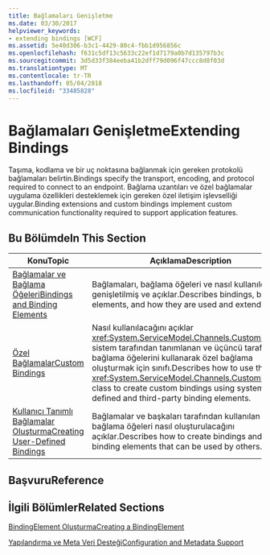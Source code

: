 ```yaml
---
title: Bağlamaları Genişletme
ms.date: 03/30/2017
helpviewer_keywords:
- extending bindings [WCF]
ms.assetid: 5e40d306-b3c1-4429-80c4-fbb1d956856c
ms.openlocfilehash: f631c5df13c5633c22ef1d7179a0b7d135797b3c
ms.sourcegitcommit: 3d5d33f384eeba41b2dff79d096f47ccc8d8f03d
ms.translationtype: MT
ms.contentlocale: tr-TR
ms.lasthandoff: 05/04/2018
ms.locfileid: "33485828"
---
```

# <a name="extending-bindings"></a><span data-ttu-id="86ffd-102">Bağlamaları Genişletme</span><span class="sxs-lookup"><span data-stu-id="86ffd-102">Extending Bindings</span></span>
<span data-ttu-id="86ffd-103">Taşıma, kodlama ve bir uç noktasına bağlanmak için gereken protokolü bağlamaları belirtin.</span><span class="sxs-lookup"><span data-stu-id="86ffd-103">Bindings specify the transport, encoding, and protocol required to connect to an endpoint.</span></span> <span data-ttu-id="86ffd-104">Bağlama uzantıları ve özel bağlamalar uygulama özellikleri desteklemek için gereken özel iletişim işlevselliği uygular.</span><span class="sxs-lookup"><span data-stu-id="86ffd-104">Binding extensions and custom bindings implement custom communication functionality required to support application features.</span></span>  
  
## <a name="in-this-section"></a><span data-ttu-id="86ffd-105">Bu Bölümde</span><span class="sxs-lookup"><span data-stu-id="86ffd-105">In This Section</span></span>  
  
|<span data-ttu-id="86ffd-106">Konu</span><span class="sxs-lookup"><span data-stu-id="86ffd-106">Topic</span></span>|<span data-ttu-id="86ffd-107">Açıklama</span><span class="sxs-lookup"><span data-stu-id="86ffd-107">Description</span></span>|  
|-----------|-----------------|  
|[<span data-ttu-id="86ffd-108">Bağlamalar ve Bağlama Öğeleri</span><span class="sxs-lookup"><span data-stu-id="86ffd-108">Bindings and Binding Elements</span></span>](../../../../docs/framework/wcf/extending/bindings-and-binding-elements.md)|<span data-ttu-id="86ffd-109">Bağlamaları, bağlama öğeleri ve nasıl kullanıldıkları genişletilmiş ve açıklar.</span><span class="sxs-lookup"><span data-stu-id="86ffd-109">Describes bindings, binding elements, and how they are used and extended.</span></span>|  
|[<span data-ttu-id="86ffd-110">Özel Bağlamalar</span><span class="sxs-lookup"><span data-stu-id="86ffd-110">Custom Bindings</span></span>](../../../../docs/framework/wcf/extending/custom-bindings.md)|<span data-ttu-id="86ffd-111">Nasıl kullanılacağını açıklar <xref:System.ServiceModel.Channels.CustomBinding> sistem tarafından tanımlanan ve üçüncü taraf bağlama öğelerini kullanarak özel bağlama oluşturmak için sınıfı.</span><span class="sxs-lookup"><span data-stu-id="86ffd-111">Describes how to use the <xref:System.ServiceModel.Channels.CustomBinding> class to create custom bindings using system-defined and third-party binding elements.</span></span>|  
|[<span data-ttu-id="86ffd-112">Kullanıcı Tanımlı Bağlamalar Oluşturma</span><span class="sxs-lookup"><span data-stu-id="86ffd-112">Creating User-Defined Bindings</span></span>](../../../../docs/framework/wcf/extending/creating-user-defined-bindings.md)|<span data-ttu-id="86ffd-113">Bağlamalar ve başkaları tarafından kullanılan bağlama öğeleri nasıl oluşturulacağını açıklar.</span><span class="sxs-lookup"><span data-stu-id="86ffd-113">Describes how to create bindings and binding elements that can be used by others.</span></span>|  
  
## <a name="reference"></a><span data-ttu-id="86ffd-114">Başvuru</span><span class="sxs-lookup"><span data-stu-id="86ffd-114">Reference</span></span>  
  
## <a name="related-sections"></a><span data-ttu-id="86ffd-115">İlgili Bölümler</span><span class="sxs-lookup"><span data-stu-id="86ffd-115">Related Sections</span></span>  
 [<span data-ttu-id="86ffd-116">BindingElement Oluşturma</span><span class="sxs-lookup"><span data-stu-id="86ffd-116">Creating a BindingElement</span></span>](../../../../docs/framework/wcf/extending/creating-a-bindingelement.md)  
  
 [<span data-ttu-id="86ffd-117">Yapılandırma ve Meta Veri Desteği</span><span class="sxs-lookup"><span data-stu-id="86ffd-117">Configuration and Metadata Support</span></span>](../../../../docs/framework/wcf/extending/configuration-and-metadata-support.md)
